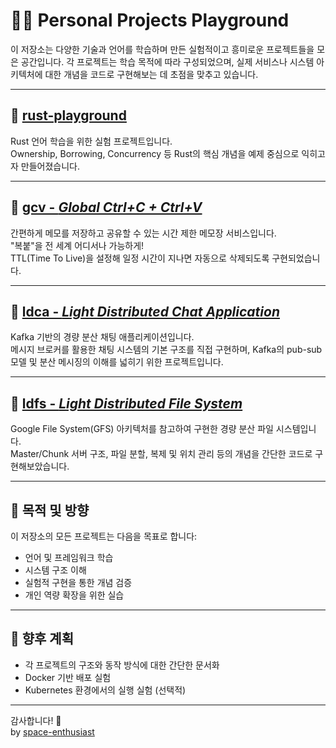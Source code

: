 # 🧑‍💻 Personal Projects Playground

이 저장소는 다양한 기술과 언어를 학습하며 만든 실험적이고 흥미로운 프로젝트들을 모은 공간입니다. 각 프로젝트는 학습 목적에 따라 구성되었으며, 실제 서비스나 시스템 아키텍처에 대한 개념을 코드로 구현해보는 데 초점을 맞추고 있습니다.

---

## 🧪 [rust-playground](https://github.com/space-enthusiast/rust-playground)
Rust 언어 학습을 위한 실험 프로젝트입니다.  
Ownership, Borrowing, Concurrency 등 Rust의 핵심 개념을 예제 중심으로 익히고자 만들어졌습니다.

---

## 📝 [gcv - *Global Ctrl+C + Ctrl+V*](https://github.com/space-enthusiast/gcv)
간편하게 메모를 저장하고 공유할 수 있는 시간 제한 메모장 서비스입니다.  
"복붙"을 전 세계 어디서나 가능하게!   
TTL(Time To Live)을 설정해 일정 시간이 지나면 자동으로 삭제되도록 구현되었습니다.

---

## 💬 [ldca - *Light Distributed Chat Application*](https://github.com/space-enthusiast/ldca)
Kafka 기반의 경량 분산 채팅 애플리케이션입니다.  
메시지 브로커를 활용한 채팅 시스템의 기본 구조를 직접 구현하며, Kafka의 pub-sub 모델 및 분산 메시징의 이해를 넓히기 위한 프로젝트입니다.

---

## 📁 [ldfs - *Light Distributed File System*](https://github.com/space-enthusiast/ldfs)
Google File System(GFS) 아키텍처를 참고하여 구현한 경량 분산 파일 시스템입니다.  
Master/Chunk 서버 구조, 파일 분할, 복제 및 위치 관리 등의 개념을 간단한 코드로 구현해보았습니다.

---

## 🧭 목적 및 방향
이 저장소의 모든 프로젝트는 다음을 목표로 합니다:

- 언어 및 프레임워크 학습
- 시스템 구조 이해
- 실험적 구현을 통한 개념 검증
- 개인 역량 확장을 위한 실습

---

## 📌 향후 계획
- 각 프로젝트의 구조와 동작 방식에 대한 간단한 문서화
- Docker 기반 배포 실험
- Kubernetes 환경에서의 실행 실험 (선택적)

---

감사합니다! 🚀  
by [space-enthusiast](https://github.com/space-enthusiast)
